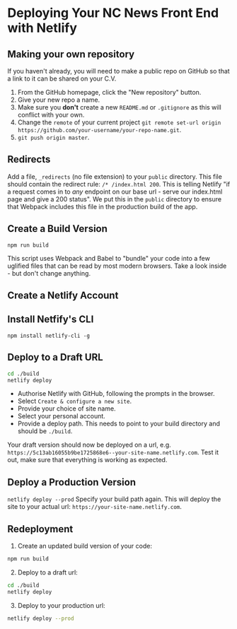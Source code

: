 # Deploying Your NC News Front End with Netlify

## Making your own repository

If you haven't already, you will need to make a public repo on GitHub so that a link to it can be shared on your C.V.

1. From the GitHub homepage, click the "New repository" button.
2. Give your new repo a name.
3. Make sure you **don't** create a new `README.md` or `.gitignore` as this will conflict with your own.
4. Change the `remote` of your current project `git remote set-url origin https://github.com/your-username/your-repo-name.git`.
5. `git push origin master`.

## Redirects

Add a file, `_redirects` (no file extension) to your `public` directory.
This file should contain the redirect rule: `/* /index.html 200`.
This is telling Netlify "if a request comes in to _any_ endpoint on our base url - serve our index.html page and give a 200 status".
We put this in the `public` directory to ensure that Webpack includes this file in the production build of the app.

## Create a Build Version

`npm run build`

This script uses Webpack and Babel to "bundle" your code into a few uglified files that can be read by most modern browsers.
Take a look inside - but don't change anything.

## Create a Netlify Account

## Install Netfify's CLI

`npm install netlify-cli -g`

## Deploy to a Draft URL

```bash
cd ./build
netlify deploy
```

- Authorise Netlify with GitHub, following the prompts in the browser.
- Select `Create & configure a new site`.
- Provide your choice of site name.
- Select your personal account.
- Provide a deploy path. This needs to point to your build directory and should be `./build`.

Your draft version should now be deployed on a url, e.g. `https://5c13ab16055b9be1725868e6--your-site-name.netlify.com`.
Test it out, make sure that everything is working as expected.

## Deploy a Production Version

`netlify deploy --prod`
Specify your build path again.
This will deploy the site to your actual url: `https://your-site-name.netlify.com`.

## Redeployment

1. Create an updated build version of your code:

```bash
npm run build
```

2. Deploy to a draft url:

```bash
cd ./build
netlify deploy
```

3. Deploy to your production url:

```bash
netlify deploy --prod
```
